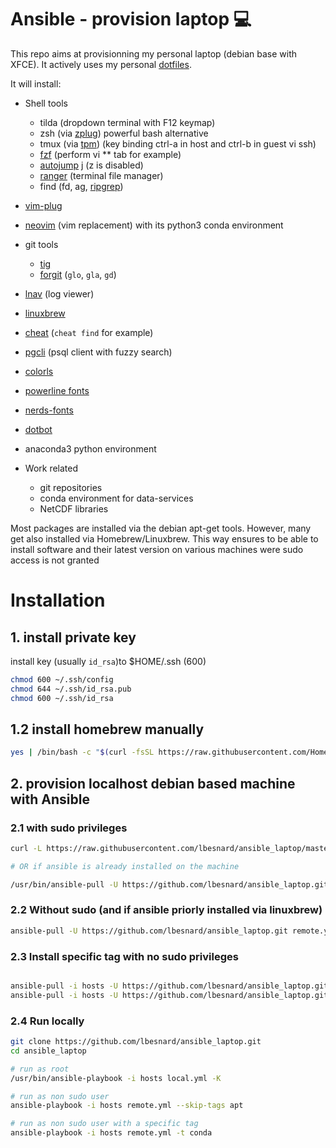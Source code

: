 # Ansible - provision laptop :computer:

This repo aims at provisionning my personal laptop (debian base with XFCE). It 
actively uses my personal [dotfiles](https://github.com/lbesnard/dotfiles).

It will install:
* Shell tools
  * tilda (dropdown terminal with F12 keymap)
  * zsh (via [zplug](https://github.com/zplug/zplug)) powerful bash alternative
  * tmux (via [tpm](https://github.com/tmux-plugins/tpm)) (key binding ctrl-a in host and ctrl-b in guest vi ssh)
  * [fzf](https://github.com/junegunn/fzf) (perform vi ** tab for example)
  * [autojump](https://github.com/wting/autojump) j (z is disabled)
  * [ranger](https://ranger.github.io/) (terminal file manager)
  * find (fd, ag, [ripgrep](https://github.com/BurntSushi/ripgrep))
* [vim-plug](https://github.com/junegunn/vim-plug)
* [neovim](https://github.com/neovim/neovim/) (vim replacement) with its python3 conda environment
* git tools
  * [tig](https://github.com/jonas/tig)
  * [forgit](https://github.com/wfxr/forgit) (```glo```, ```gla```, ```gd```)
* [lnav](https://github.com/tstack/lnav) (log viewer)
* [linuxbrew](https://docs.brew.sh/Homebrew-on-Linux)
* [cheat](https://github.com/chrisallenlane/cheat) (```cheat find```  for example)
* [pgcli](https://www.pgcli.com/) (psql client with fuzzy search)
* [colorls](https://github.com/athityakumar/colorls)
* [powerline fonts](https://github.com/powerline/fonts)
* [nerds-fonts](https://github.com/ryanoasis/nerd-fonts/blob/master/readme.md#font-installation)
* [dotbot](https://github.com/anishathalye/dotbot)
* anaconda3 python environment 

* Work related 
  * git repositories
  * conda environment for data-services
  * NetCDF libraries

Most packages are installed via the debian apt-get tools. However, many get also
installed via Homebrew/Linuxbrew. This way ensures to be able to install software 
and their latest version on various machines were sudo access is not granted

# Installation
## 1. install private key
install key (usually ```id_rsa```)to $HOME/.ssh (600)
```bash
chmod 600 ~/.ssh/config
chmod 644 ~/.ssh/id_rsa.pub
chmod 600 ~/.ssh/id_rsa
```
## 1.2 install homebrew manually
```bash
yes | /bin/bash -c "$(curl -fsSL https://raw.githubusercontent.com/Homebrew/install/master/install.sh)"
```
## 2. provision localhost debian based machine with Ansible
### 2.1 with sudo privileges
```bash
curl -L https://raw.githubusercontent.com/lbesnard/ansible_laptop/master/install.sh | bash

# OR if ansible is already installed on the machine

/usr/bin/ansible-pull -U https://github.com/lbesnard/ansible_laptop.git -K -i hosts
```
### 2.2 Without sudo (and if ansible priorly installed via linuxbrew)
```bash
ansible-pull -U https://github.com/lbesnard/ansible_laptop.git remote.yml -i hosts
```

### 2.3 Install specific tag with no sudo privileges
```bash

ansible-pull -i hosts -U https://github.com/lbesnard/ansible_laptop.git -t conda
ansible-pull -i hosts -U https://github.com/lbesnard/ansible_laptop.git -t neovim
```

### 2.4 Run locally
```bash
git clone https://github.com/lbesnard/ansible_laptop.git
cd ansible_laptop

# run as root
/usr/bin/ansible-playbook -i hosts local.yml -K

# run as non sudo user
ansible-playbook -i hosts remote.yml --skip-tags apt

# run as non sudo user with a specific tag
ansible-playbook -i hosts remote.yml -t conda
```
